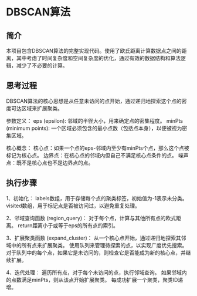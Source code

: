 # DBSCAN算法

## 简介

本项目包含DBSCAN算法的完整实现代码。使用了欧氏距离计算数据点之间的距离，其中考虑了时间复杂度和空间复杂度的优化，通过有效的数据结构和算法逻辑，减少了不必要的计算。


## 思考过程

DBSCAN算法的核心思想是从任意未访问的点开始，通过递归地探索这个点的密度可达区域来扩展聚类。

参数定义：
eps (epsilon): 邻域的半径大小，用来确定点的密集程度。
minPts (minimum points): 一个区域必须包含的最小点数（包括点本身），以便被视为密集区域。

核心概念：
核心点：如果一个点的eps-邻域内至少有minPts个点，那么这个点被标记为核心点。
边界点：在核心点的邻域内但自己不满足核心点条件的点。
噪声点：既不是核心点也不是边界点的点。

## 执行步骤

1、初始化：
labels数组，用于存储每个点的聚类标签，初始值为-1表示未分类。
visited数组，用于标记点是否被访问过，以避免重复处理。

2、邻域查询函数 (region_query)：
对于每个点，计算与其他所有点的欧式距离。
return距离小于或等于eps的所有点的索引。

3、扩展聚类函数 (expand_cluster)：
从一个核心点开始，通过递归地探索其邻域中的所有点来扩展聚类。
使用队列来管理待探索的点，以实现广度优先搜索。
对于队列中的每个点，如果它是未访问的，则检查它是否能成为新的核心点，并继续扩展。

4、迭代处理：
遍历所有点，对于每个未访问的点，执行邻域查询。
如果邻域内的点数满足minPts，则从该点开始扩展聚类。
每成功扩展一个聚类，聚类ID递增。
